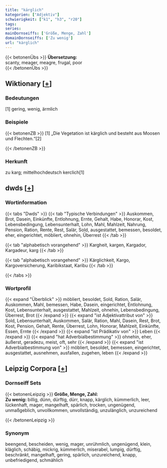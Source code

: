 ```yaml
---
title: "kärglich"
kategorien: ["Adjektiv"]
schwierigkeit: ["k1", "h3", "r20"]
tags:
series:
mainDornseiffs: ['Größe, Menge, Zahl']
domainDornseiffs: ['Zu wenig']
url: "kärglich"
---
```


{{< betonenÜbs >}}
**Übersetzung:**  
scanty, meager, meagre, frugal, poor  
{{< /betonenÜbs >}}

## Wiktionary [[+](https://de.wiktionary.org/wiki/kärglich)]

### Bedeutungen
[1] gering, wenig, ärmlich  

### Beispiele
{{< betonenZB >}}
[1] „Die Vegetation ist kärglich und besteht aus Moosen und Flechten.“[2]  

{{< /betonenZB >}}
### Herkunft
zu karg; mittelhochdeutsch kerclich[1]  



## dwds [[+](https://www.dwds.de/wb/kärglich)]

### Wortinformation
{{< tabs "Dwds" >}}
{{< tab "Typische Verbindungen" >}}
Auskommen, Brot, Dasein, Einkünfte, Entlohnung, Ernte, Gehalt, Habe, Honorar, Kost, Lebensbedingung, Lebensunterhalt, Lohn, Mahl, Mahlzeit, Nahrung, Pension, Ration, Rente, Rest, Salär, Sold, ausgestattet, bemessen, besoldet, eher, eingerichtet, möbliert, ohnehin, Überrest
{{< /tab >}}

{{< tab "alphabetisch vorangehend" >}}
Kargheit, kargen, Kargador, Kargadeur, karg
{{< /tab >}}

{{< tab "alphabetisch vorangehend" >}}
Kärglichkeit, Kargo, Kargoversicherung, Karibikstaat, Karibu
{{< /tab >}}

{{< /tabs >}}

### Wortprofil
{{< expand "Überblick" >}} möbliert, besoldet, Sold, Ration, Salär, Auskommen, Mahl, bemessen, Habe, Dasein, eingerichtet, Entlohnung, Kost, Lebensunterhalt, ausgestattet, Mahlzeit, ohnehin, Lebensbedingung, Überrest, Brot {{< /expand >}}
{{< expand "ist Adjektivattribut von" >}} Sold, Lebensunterhalt, Auskommen, Salär, Ration, Mahl, Dasein, Rest, Brot, Kost, Pension, Gehalt, Rente, Überrest, Lohn, Honorar, Mahlzeit, Einkünfte, Essen, Ernte {{< /expand >}}
{{< expand "ist Prädikativ von" >}} Leben {{< /expand >}}
{{< expand "hat Adverbialbestimmung" >}} ohnehin, eher, äußerst, geradezu, meist, oft, sehr {{< /expand >}}
{{< expand "ist Adverbialbestimmung von" >}} möbliert, besoldet, bemessen, eingerichtet, ausgestattet, ausnehmen, ausfallen, zugehen, leben {{< /expand >}}

## Leipzig Corpora [[+](https://corpora.uni-leipzig.de/en/res?word=kärglich&corpusId=deu_newscrawl-public_2018)]

### Dornseiff Sets
{{< betonenLeipzig >}}
**Größe, Menge, Zahl:**  
**Zu wenig:** billig, dünn, dürftig, dürr, knapp, kärglich, kümmerlich, leer, lückenhaft, mager, mangelhaft, spärlich, trocken, ungenügend, unmaßgeblich, unvollkommen, unvollständig, unzulänglich, unzureichend  

{{< /betonenLeipzig >}}

### Synonym
beengend, bescheiden, wenig, mager, unrühmlich, ungenügend, klein, kläglich, schäbig, mickrig, kümmerlich, miserabel, lumpig, dürftig, beschränkt, mangelhaft, gering, spärlich, unzureichend, knapp, unbefriedigend, schmählich

